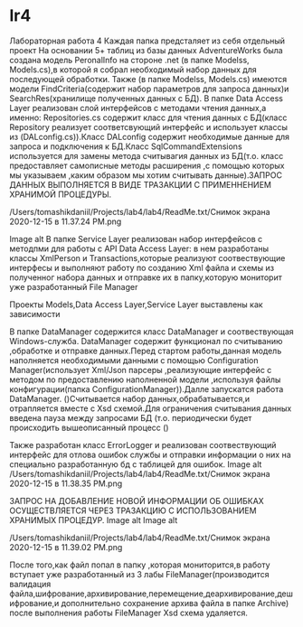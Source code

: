 # lr4
Лабораторная работа 4 Каждая папка предсталяет из себя отдельный проект На основании 5+ таблиц из базы данных AdventureWorks была создана модель PeronalInfo на стороне .net (в папке Modelss, Models.cs),в которой я собрал необходимый набор данных для последующей обработки. Также (в папке Modelss, Models.cs) имеются модели FindCriteria(содержит набор параметров для запроса данных)и SearchRes(хранилище полученных данных с БД). В папке Data Access Layer реализован слой интерфейсов с методами чтения данных,а именно: Repositories.cs содержит класс для чтения данных с БД(класс Repository реализует соответсвующий интерфейс и использует классы из (DALconfig.cs)).Класс DALconfig содержит необходимые данные для запроса и подключения к БД.Класс SqlCommandExtensions используется для замены метода считывагия данных из БД(т.о. класс предоставляет самописные методы расширения ,с помощью которых мы указываем ,каким образом мы хотим считывать данные).ЗАПРОС ДАННЫХ ВЫПОЛНЯЕТСЯ В ВИДЕ ТРАЗАКЦИИ С ПРИМЕННЕНИЕМ ХРАНИМОЙ ПРОЦЕДУРЫ. 

/Users/tomashikdaniil/Projects/lab4/lab4/ReadMe.txt/Снимок экрана 2020-12-15 в 11.37.24 PM.png

Image alt В папке Service Layer реализован набор интерфейсов с методпми для работы с API Data Access Layer: в нем разработаны классы XmlPerson и Transactions,которые реализуют соотвествующие интерфесы и выполняют работу по созданию Xml файла и схемы из полученног набора данных и отправке их в папку,которую мониторит уже разработанный File Manager

Проекты Models,Data Access Layer,Service Layer выставлены как зависимости

В папке DataManager содержится класс DataManager и соотвествующая Windows-служба. DataManager содержит функционал по считыванию ,обработке и отправке данных.Перед стартом работы,данная модель наполняется необходимыми данными с помощью Configuration Manager(использует Xml/Json парсеры ,реализующие интерфейс с методом по предоставлению наполненной модели ,используя файлы конфигурации(папка ConfigurationManager)).Далле запускатся работа DataManager. ()Считывается набор данных,обрабатывается,и отрапляется вместе с Xsd схемой.Для ограничения считывания данных введена пауза между запросами БД (т.о. периодически будет происходить вышеописанный процесс ()


Также разработан класс ErrorLogger и реализован соотвествующий интерфейс для отлова ошибок службы и отправки информации о них на специально разработанную бд с таблицей для ошибок. Image alt 
/Users/tomashikdaniil/Projects/lab4/lab4/ReadMe.txt/Снимок экрана 2020-12-15 в 11.38.35 PM.png

ЗАПРОС НА ДОБАВЛЕНИЕ НОВОЙ ИНФОРМАЦИИ ОБ ОШИБКАХ ОСУЩЕСТВЛЯЕТСЯ ЧЕРЕЗ ТРАЗАКЦИЮ С ИСПОЛЬЗОВАНИЕМ ХРАНИМЫХ ПРОЦЕДУР. Image alt Image alt 


/Users/tomashikdaniil/Projects/lab4/lab4/ReadMe.txt/Снимок экрана 2020-12-15 в 11.39.02 PM.png

После того,как файл попал в папку ,которая мониторится,в работу вступает уже разработанный из 3 лабы FileManager(производится валидация файла,шифрование,архивирование,перемещение,деархивирование,дешифрование,и дополнительно сохранение архива файла в папке Archive) после выполнения работы FileManager Xsd схема удаляется. 

